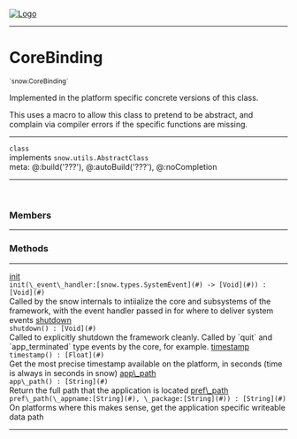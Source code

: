 
[![Logo](../../images/logo.png)](../../api/index.html)

---



<h1>CoreBinding</h1>
<small>`snow.CoreBinding`</small>

Implemented in the platform specific concrete versions of this class.

This uses a macro to allow this class to pretend to be abstract, and complain via compiler errors if the specific functions are missing.

---

`class`<br/>implements <code><span>snow.utils.AbstractClass</span></code>
<span class="meta">
<br/>meta: @:build(&#x27;???&#x27;), @:autoBuild(&#x27;???&#x27;), @:noCompletion
</span>


---

&nbsp;
&nbsp;



<h3>Members</h3> <hr/>





<h3>Methods</h3> <hr/><span class="method apipage">
            <a name="init"><a class="lift" href="#init">init</a></a> <div class="clear"></div><code class="signature apipage">init(\_event\_handler:[snow.types.SystemEvent](#)&nbsp;-&gt; [Void](#)<span></span>) : [Void](#)</code><br/><span class="small_desc_flat">Called by the snow internals to intiialize the core and subsystems of the framework, with the event handler passed in for where to deliver system events</span>
        </span>
    <span class="method apipage">
            <a name="shutdown"><a class="lift" href="#shutdown">shutdown</a></a> <div class="clear"></div><code class="signature apipage">shutdown() : [Void](#)</code><br/><span class="small_desc_flat">Called to explicitly shutdown the framework cleanly. Called by `quit` and `app_terminated` type events by the core, for example.</span>
        </span>
    <span class="method apipage">
            <a name="timestamp"><a class="lift" href="#timestamp">timestamp</a></a> <div class="clear"></div><code class="signature apipage">timestamp() : [Float](#)</code><br/><span class="small_desc_flat">Get the most precise timestamp available on the platform, in seconds (time is always in seconds in snow)</span>
        </span>
    <span class="method apipage">
            <a name="app_path"><a class="lift" href="#app_path">app\_path</a></a> <div class="clear"></div><code class="signature apipage">app\_path() : [String](#)</code><br/><span class="small_desc_flat">Return the full path that the application is located</span>
        </span>
    <span class="method apipage">
            <a name="pref_path"><a class="lift" href="#pref_path">pref\_path</a></a> <div class="clear"></div><code class="signature apipage">pref\_path(\_appname:[String](#)<span></span>, \_package:[String](#)<span></span>) : [String](#)</code><br/><span class="small_desc_flat">On platforms where this makes sense, get the application specific writeable data path</span>
        </span>
    





---

&nbsp;
&nbsp;
&nbsp;
&nbsp;